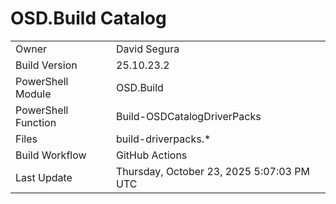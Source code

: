 ﻿# OSD.Build Catalog

| | |
|-|-|
| Owner | David Segura |
| Build Version | 25.10.23.2 |
| PowerShell Module | OSD.Build |
| PowerShell Function | Build-OSDCatalogDriverPacks |
| Files | build-driverpacks.* |
| Build Workflow | GitHub Actions |
| Last Update | Thursday, October 23, 2025 5:07:03 PM UTC |

